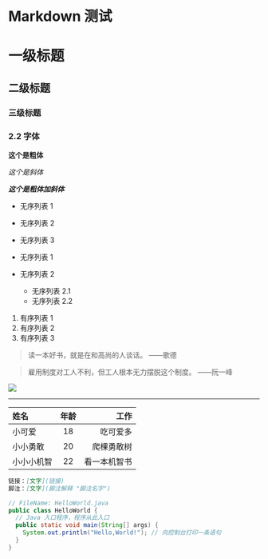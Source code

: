 # Markdown 测试

# 一级标题

## 二级标题

### 三级标题

### 2.2 字体

**这个是粗体**

*这个是斜体*

***这个是粗体加斜体***

- 无序列表 1
- 无序列表 2
- 无序列表 3

- 无序列表 1
- 无序列表 2
  - 无序列表 2.1
  - 无序列表 2.2

1. 有序列表 1
2. 有序列表 2
3. 有序列表 3

> 读一本好书，就是在和高尚的人谈话。 ——歌德

> 雇用制度对工人不利，但工人根本无力摆脱这个制度。 ——阮一峰

![](https://markdown.com.cn/images/i-am-svg.svg)

---

| 姓名   | 年龄 |     工作 |
| :----- | :--: | -------: |
| 小可爱 |  18  | 吃可爱多 |
| 小小勇敢 |  20  | 爬棵勇敢树 |
| 小小小机智 |  22  | 看一本机智书 |


```markdown
链接：[文字](链接)
脚注：[文字](脚注解释 "脚注名字")
```

```java
// FileName: HelloWorld.java
public class HelloWorld {
  // Java 入口程序，程序从此入口
  public static void main(String[] args) {
    System.out.println("Hello,World!"); // 向控制台打印一条语句
  }
}
```
